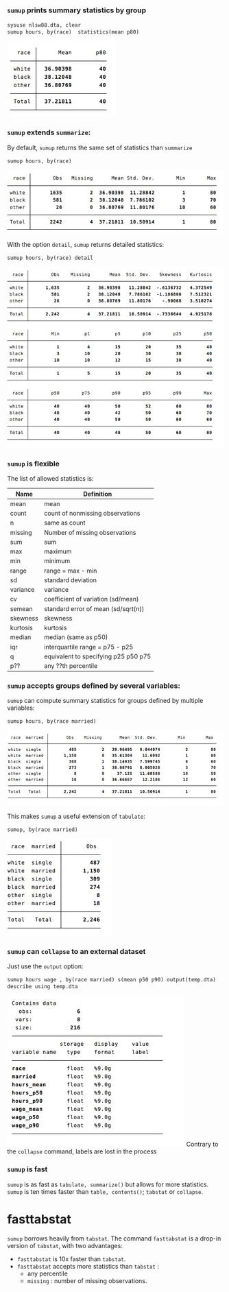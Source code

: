 



### `sumup` prints summary statistics by group

```
sysuse nlsw88.dta, clear
sumup hours, by(race)  statistics(mean p80)
```
![](img/sum6.jpg)


### `sumup` extends `summarize`:

By default, `sumup` returns the same set of statistics than `summarize` 

```
sumup hours, by(race) 
```
![](img/sum.jpg)

With the option `detail`, `sumup` returns detailed statistics:
```
sumup hours, by(race) detail
```
![](img/sum3.jpg)


### `sumup` is flexible
The list of allowed statistics is:

Name | Definition
---|---
mean          | mean
count         | count of nonmissing observations
n             | same as count
missing	|	Number of missing observations
sum           | sum
max           | maximum
min           | minimum
range         | range = max - min
sd            | standard deviation
variance      | variance
cv            | coefficient of variation (sd/mean)
semean        | standard error of mean (sd/sqrt(n))
skewness      | skewness
kurtosis      | kurtosis
median        | median (same as p50)
iqr           | interquartile range = p75 - p25
q             | equivalent to specifying p25 p50 p75
p??			|	any ??th percentile




### `sumup` accepts groups defined by several variables:

`sumup` can compute summary statistics for groups defined by multiple variables:

```
sumup hours, by(race married) 
```
![](img/sum7.jpg)


This makes `sumup` a useful extension of `tabulate`:

```
sumup, by(race married) 
```
![](img/sum4.jpg)




### `sumup` can `collapse` to an external dataset
Just use the `output` option:
```
sumup hours wage , by(race married) s(mean p50 p90) output(temp.dta)
describe using temp.dta
```
![](img/sum5.jpg)
Contrary to the `collapse` command, labels are lost in the process

### `sumup` is fast
`sumup` is as fast as `tabulate, summarize()` but allows for more statistics.
`sumup` is ten times faster than `table, contents()`; `tabstat` or `collapse`. 

# fasttabstat
`sumup` borrows heavily from `tabstat`. The command `fasttabstat` is a drop-in version of `tabstat`, with two advantages:
- `fasttabstat`  is 10x faster than `tabstat`.
- `fasttabstat` accepts more statistics than `tabstat` : 
	- any percentile 
	- `missing` : number of missing observations.

